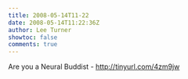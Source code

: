 ```yaml
---
title: 2008-05-14T11-22
date: 2008-05-14T11:22:36Z
author: Lee Turner
showtoc: false
comments: true
---
```


Are you a Neural Buddist - http://tinyurl.com/4zm9jw

